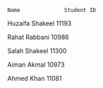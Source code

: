     Name	          Student ID
Huzaifa Shakeel	        11193

Rahat Rabbani	        10986

Salah Shakeel	        11300

Aiman Akmal	            10973

Ahmed Khan	            11081
